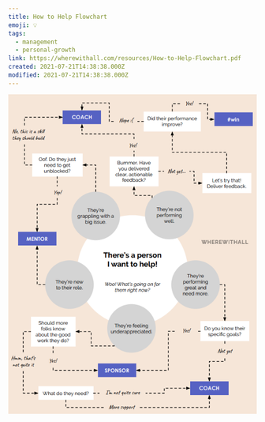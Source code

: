 ```yaml
---
title: How to Help Flowchart
emoji: 💡
tags:
  - management
  - personal-growth
link: https://wherewithall.com/resources/How-to-Help-Flowchart.pdf
created: 2021-07-21T14:38:38.000Z
modified: 2021-07-21T14:38:38.000Z
---
```


![](how_to_help_flowchart.png)

